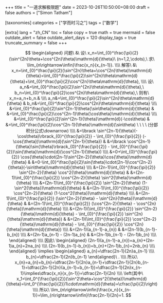 +++
title = "一道求解极限题"
date = 2023-10-26T10:50:00+08:00
draft = false
authors = ["Simon Tatham"]

[taxonomies]
categories = ["学而时习之"]
tags = ["数学"]

[extra]
lang = "zh_CN"
toc = false
copy = true
math = true
mermaid = false
outdate_alert = false
outdate_alert_days = 120
display_tags = true
truncate_summary = false
+++

<!--more-->
$$
\begin{aligned}
问题\ &\ 设\ x_n=\int_{0}^\frac{\pi}{2}(\sin^{2n}\theta+\cos^{2n}\theta)\mathrm{d}{\theta}\ (n=1,2,\cdots),\ 求\ \lim_{n\rightarrow\infin}\frac{x_n}{x_{n-1}}. \\\\
解答\ &\ x_n=\int_{0}^\frac{\pi}{2}(\sin^{2n}\theta+\cos^{2n}\theta)\mathrm{d}{\theta}=\int_{0}^\frac{\pi}{2}\sin^{2n}\theta\mathrm{d}{\theta}+\int_{0}^\frac{\pi}{2}\cos^{2n}\theta\mathrm{d}{\theta}, \\\\
设\ a_n&=\int_{0}^\frac{\pi}{2}\sin^{2n}\theta\mathrm{d}{\theta},\ b_n=\int_{0}^\frac{\pi}{2}\cos^{2n}\theta\mathrm{d}{\theta},\ 则有\ x_n=a_n+b_n.& \\\\
a_n&=\int_{0}^\frac{\pi}{2}\sin^{2n}\theta\mathrm{d}{\theta} & b_n&=\int_{0}^\frac{\pi}{2}\cos^{2n}\theta\mathrm{d}{\theta} \\\\
&=\int_{0}^\frac{\pi}{2}\sin^{2n-1}\theta{\sin\theta}\mathrm{d}{\theta} & &=\int_{0}^\frac{\pi}{2}\cos^{2n-1}\theta{\cos\theta}\mathrm{d}{\theta} \\\\
&=\int_{0}^\frac{\pi}{2}\sin^{2n-1}{\theta}\mathrm{d}(-\cos\theta) & &=\int_{0}^\frac{\pi}{2}\cos^{2n-1}{\theta}\mathrm{d}(\sin\theta) \ \ \ \ (分部积分公式\downarrow) \\\\
&=\lbrack \sin^{2n-1}{\theta}(-\cos\theta)\rbrack_{0}^{\frac{\pi}{2}} - \int_{0}^{\frac{\pi}{2}} (-\cos{\theta})\mathrm{d}(\sin^{2n-1}{\theta}) & &=\lbrack \cos^{2n-1}{\theta}\sin{\theta}\rbrack_{0}^{\frac{\pi}{2}} - \int_{0}^{\frac{\pi}{2}}\sin{\theta}\mathrm{d}(\cos^{2n-1}{\theta}) \\\\
&=0+\int_{0}^{\frac{\pi}{2}} \cos{\theta}\cdot(2n-1)\sin^{2n-2}{\theta}\cos{\theta}\mathrm{d}{\theta} & &=0-\int_{0}^\frac{\pi}{2}\sin{\theta}\cdot(2n-1)\cos^{2n-2}{\theta}(-\sin\theta)\mathrm{d}{\theta} \\\\
&=(2n-1)\int_{0}^{\frac{\pi}{2}} \sin^{2n-2}{\theta} \cos^2{\theta}\mathrm{d}{\theta} & &=(2n-1)\int_{0}^{\frac{\pi}{2}} \cos^{2n-2}{\theta} \sin^2{\theta}\mathrm{d}{\theta} \\\\
&=(2n-1)\int_{0}^{\frac{\pi}{2}} \sin^{2n-2}{\theta} (1-\sin^2{\theta})\mathrm{d}{\theta} & &=(2n-1)\int_{0}^{\frac{\pi}{2}} \cos^{2n-2}{\theta} (1-\cos^2{\theta})\mathrm{d}{\theta} \\\\
&=(2n-1)\int_{0}^{\frac{\pi}{2}} (\sin^{2n-2}{\theta} - \sin^{2n}{\theta})\mathrm{d}{\theta} & &=(2n-1)\int_{0}^{\frac{\pi}{2}} (\cos^{2n-2}{\theta} - \cos^{2n}{\theta})\mathrm{d}{\theta} \\\\
&=(2n-1)(\int_{0}^{\frac{\pi}{2}} \sin^{2n-2}{\theta}\mathrm{d}{\theta} - \int_{0}^{\frac{\pi}{2}} \sin^{2n}{\theta}\mathrm{d}{\theta}) & &=(2n-1)(\int_{0}^{\frac{\pi}{2}} \cos^{2n-2}{\theta}\mathrm{d}{\theta} - \int_{0}^{\frac{\pi}{2}} \cos^{2n}{\theta}\mathrm{d}{\theta}) \\\\
&=(2n-1)(a_{n-1}-a_{n}) & &=(2n-1)(b_{n-1}-b_{n}) \\\\
&=(2n-1)a_{n-1} - (2n-1)a_{n} & &=(2n-1)b_{n-1} - (2n-1)b_{n} \\\\
\end{aligned} \\\\
因此\ \begin{aligned}
(2n-1)(a_{n-1}-a_{n})=a_{n}+(2n-1)a_{n}=2na_{n} \\\\
(2n-1)(b_{n-1}-b_{n})=b_{n}+(2n-1)b_{n}=2nb_{n} \\\\
\end{aligned} \implies \begin{aligned}
a_{n}=\dfrac{2n-1}{2n}a_{n-1} \\\\
b_{n}=\dfrac{2n-1}{2n}b_{n-1}
\end{aligned}\ . \\\\
所以\ x_{n}=a_{n}+b_{n}=\dfrac{2n-1}{2n}a_{n-1}+\dfrac{2n-1}{2n}b_{n-1}=\dfrac{2n-1}{2n}(a_{n-1}+b_{n-1})=\dfrac{2n-1}{2n}x_{n-1}\implies\dfrac{x_n}{x_{n-1}}=\dfrac{2n-1}{2n} \\\\
\left(其中\ x_1=\int_0^{\frac{\pi}{2}}(\sin^2\theta+\cos^2{\theta})\mathrm{d}{\theta}=\int_0^{\frac{\pi}{2}}1\cdot\mathrm{d}{\theta}=\cfrac{\pi}{2}\right) \\\\
所以\ \lim_{n\rightarrow\infin}\frac{x_n}{x_{n-1}}=\lim_{n\rightarrow\infin}\frac{2n-1}{2n}=1.
$$
